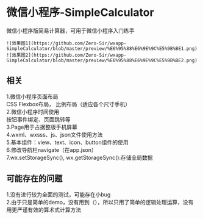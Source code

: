 # 微信小程序-SimpleCalculator
微信小程序版简易计算器，可用于微信小程序入门练手

    ![效果图1](https://github.com/Zero-Sir/wxapp-SimpleCalculator/blob/master/preview/%E6%95%88%E6%9E%9C%E5%9B%BE1.png)
    ![效果图2](https://github.com/Zero-Sir/wxapp-SimpleCalculator/blob/master/preview/%E6%95%88%E6%9E%9C%E5%9B%BE2.png)
        

## 相关
 1.微信小程序页面布局<br>
    CSS Flexbox布局， 比例布局（适应各个尺寸手机）<br>
 2.微信小程序时间使用<br>
    按钮事件绑定、页面跳转等<br>
 3.Page用于占据整版手机屏幕<br>
 4.wxml、wxsss、js、json文件使用方法<br>
 5.基本组件：view、text、icon、button组件的使用<br>
 6.修改导航栏navigate（在app.json）<br>
 7.wx.setStorageSync(), wx.getStorageSync():存储全局数据
 
 ## 可能存在的问题
 1.没有进行较为全面的测试，可能存在小bug<br>
 2.由于只是简单的demo，没有用到（），所以只用了简单的逻辑处理运算，没有用更严谨有效的算术式计算方法
